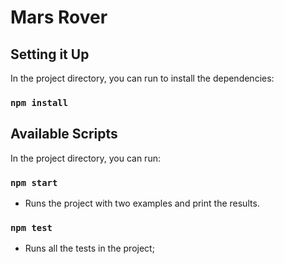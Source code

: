 # Mars Rover

## Setting it Up
In the project directory, you can run to install the dependencies:
### `npm install`

## Available Scripts
In the project directory, you can run:
### `npm start`
- Runs the project with two examples and print the results.

### `npm test`
- Runs all the tests in the project;